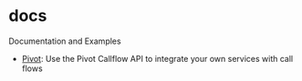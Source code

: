 docs
====

Documentation and Examples

* [Pivot](https://github.com/voxter/docs/pivot): Use the Pivot Callflow API to integrate your own services with call flows
